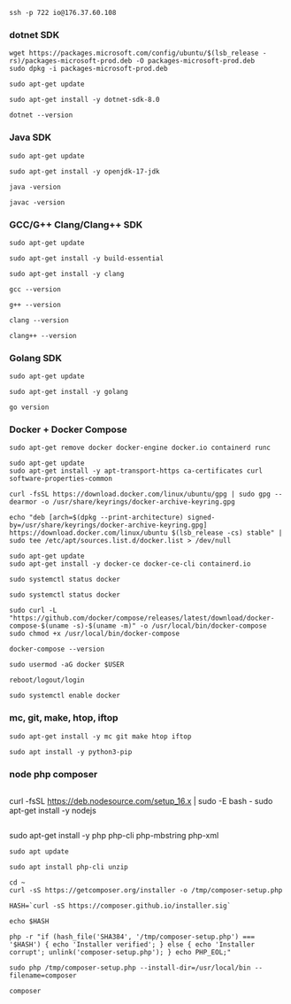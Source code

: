 ```
ssh -p 722 io@176.37.60.108
```

### dotnet SDK 
```
wget https://packages.microsoft.com/config/ubuntu/$(lsb_release -rs)/packages-microsoft-prod.deb -O packages-microsoft-prod.deb
sudo dpkg -i packages-microsoft-prod.deb
```
```
sudo apt-get update
```
```
sudo apt-get install -y dotnet-sdk-8.0
```
```
dotnet --version
```
### Java SDK 
```
sudo apt-get update
```
```
sudo apt-get install -y openjdk-17-jdk
```
```
java -version
```
```
javac -version
```
### GCC/G++ Clang/Clang++ SDK 
```
sudo apt-get update
```
```
sudo apt-get install -y build-essential
```
```
sudo apt-get install -y clang
```
```
gcc --version
```
```
g++ --version
```
```
clang --version
```
```
clang++ --version
```
### Golang SDK 
```
sudo apt-get update
```
```
sudo apt-get install -y golang
```
```
go version
```
### Docker + Docker Compose
```
sudo apt-get remove docker docker-engine docker.io containerd runc
```
```
sudo apt-get update
sudo apt-get install -y apt-transport-https ca-certificates curl software-properties-common
```
```
curl -fsSL https://download.docker.com/linux/ubuntu/gpg | sudo gpg --dearmor -o /usr/share/keyrings/docker-archive-keyring.gpg
```
```
echo "deb [arch=$(dpkg --print-architecture) signed-by=/usr/share/keyrings/docker-archive-keyring.gpg] https://download.docker.com/linux/ubuntu $(lsb_release -cs) stable" | sudo tee /etc/apt/sources.list.d/docker.list > /dev/null
```
```
sudo apt-get update
sudo apt-get install -y docker-ce docker-ce-cli containerd.io
```
```
sudo systemctl status docker
```
```
sudo systemctl status docker
```
```
sudo curl -L "https://github.com/docker/compose/releases/latest/download/docker-compose-$(uname -s)-$(uname -m)" -o /usr/local/bin/docker-compose
sudo chmod +x /usr/local/bin/docker-compose
```
```
docker-compose --version
```
```
sudo usermod -aG docker $USER
```
```
reboot/logout/login
```
```
sudo systemctl enable docker
```
### mc, git, make, htop, iftop

```
sudo apt-get install -y mc git make htop iftop
```

```
sudo apt install -y python3-pip
```
### node php composer
```
```
curl -fsSL https://deb.nodesource.com/setup_16.x | sudo -E bash -
sudo apt-get install -y nodejs
```
```
sudo apt-get install -y php php-cli php-mbstring php-xml
```
sudo apt update
```
```
sudo apt install php-cli unzip
```
```
cd ~
curl -sS https://getcomposer.org/installer -o /tmp/composer-setup.php
```
```
HASH=`curl -sS https://composer.github.io/installer.sig`
```
```
echo $HASH
```
```
php -r "if (hash_file('SHA384', '/tmp/composer-setup.php') === '$HASH') { echo 'Installer verified'; } else { echo 'Installer corrupt'; unlink('composer-setup.php'); } echo PHP_EOL;"
```
```
sudo php /tmp/composer-setup.php --install-dir=/usr/local/bin --filename=composer
```
```
composer
```
```
```
```
```
```
```